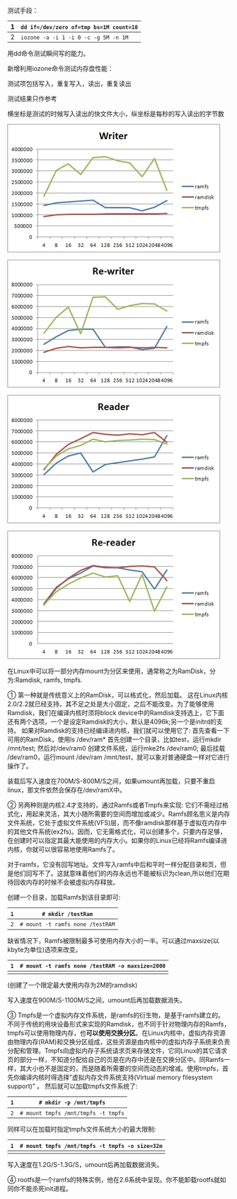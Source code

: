 测试手段：

 

| 1  | `dd if=/dev/zero of=tmp bs=1M count=10` |
| ---- | ------------------------------- |
| 2  | `iozone -a -i 1 -i 0 -c -g 5M -n 1M`    |



用dd命令测试瞬间写的能力。

新增利用iozone命令测试内存盘性能：



测试项包括写入，重复写入，读出，重复读出

测试结果只作参考

横坐标是测试的时候写入读出的快文件大小，纵坐标是每秒的写入读出的字节数

![img](imgs/0936580.jpg)

![img](imgs/0936581.jpg)

![img](imgs/0936582.jpg)

![img](imgs/0936583.jpg)


在Linux中可以将一部分内存mount为分区来使用，通常称之为RamDisk，分为:Ramdisk, ramfs, tmpfs.

① 第一种就是传统意义上的RamDisk，可以格式化，然后加载。
这在Linux内核2.0/2.2就已经支持，其不足之处是大小固定，之后不能改变。为了能够使用Ramdisk，我们在编译内核时须将block device中的Ramdisk支持选上，它下面还有两个选项，一个是设定Ramdisk的大小，默认是4096k;另一个是initrd的支持。
如果对Ramdisk的支持已经编译进内核，我们就可以使用它了:
首先查看一下可用的RamDisk，使用ls /dev/ram*
首先创建一个目录，比如test，运行mkdir /mnt/test;
然后对/dev/ram0 创建文件系统，运行mke2fs /dev/ram0;
最后挂载 /dev/ram0，运行mount /dev/ram /mnt/test，就可以象对普通硬盘一样对它进行操作了。

 装载后写入速度在700M/S-800M/S之间，如果umount再加载，只要不重启linux，那文件依然会保存在/dev/ramX中。

② 另两种则是内核2.4才支持的，通过Ramfs或者Tmpfs来实现:
它们不需经过格式化，用起来灵活，其大小随所需要的空间而增加或减少。Ramfs顾名思义是内存文件系统，它处于虚拟文件系统(VFS)层，而不像ramdisk那样基于虚拟在内存中的其他文件系统(ex2fs)。因而，它无需格式化，可以创建多个，只要内存足够，在创建时可以指定其最大能使用的内存大小。如果你的Linux已经将Ramfs编译进内核，你就可以很容易地使用Ramfs了。

对于ramfs，它没有回写地址。文件写入ramfs中后和平时一样分配目录和页，但是他们回写不了。这就意味着他们的内存永远也不能被标识为clean,所以他们在期待回收内存的时候不会被虚拟内存释放。

创建一个目录，加载Ramfs到该目录即可:

| `1`  | `# mkdir /testRam` |
| ---- | ------------------ |
|  `2` | `# mount -t ramfs none /testRAM` |


缺省情况下，Ramfs被限制最多可使用内存大小的一半。可以通过maxsize(以kbyte为单位)选项来改变。

| `1`  | `# mount -t ramfs none /testRAM -o maxsize=2000` |
| ---- | ------------------------------------------------ |
|      |                                                  |

 (创建了一个限定最大使用内存为2M的ramdisk)

写入速度在900M/S-1100M/S之间，umount后再加载数据消失。

③ Tmpfs是一个虚拟内存文件系统，是ramfs的衍生物，是基于ramfs建立的。不同于传统的用块设备形式来实现的Ramdisk，也不同于针对物理内存的Ramfs，tmpfs可以使用物理内存，也**可以使用交换分区**。在Linux内核中，虚拟内存资源由物理内存(RAM)和交换分区组成，这些资源是由内核中的虚拟内存子系统来负责分配和管理。Tmpfs向虚拟内存子系统请求页来存储文件，它同Linux的其它请求页的部分一样，不知道分配给自己的页是在内存中还是在交换分区中。同Ramfs一样，其大小也不是固定的，而是随着所需要的空间而动态的增减。使用tmpfs，首先你编译内核时得选择”虚拟内存文件系统支持(Virtual memory filesystem support)” 。
然后就可以加载tmpfs文件系统了:

 

| `1`  | `# mkdir -p /mnt/tmpfs`             |
| ---- | ----------------------------------- |
| `2`  | `# mount tmpfs /mnt/tmpfs -t tmpfs` |


同样可以在加载时指定tmpfs文件系统大小的最大限制:

| `1`  | `# mount tmpfs /mnt/tmpfs -t tmpfs -o size=32m` |
| ---- | ----------------------------------------------- |
|      |                                                 |

 写入速度在1.2G/S-1.3G/S，umount后再加载数据消失。

④ rootfs是一个ramfs的特殊实例，他在2.6系统中呈现。你不能卸载rootfs就如同你不能杀死init进程。